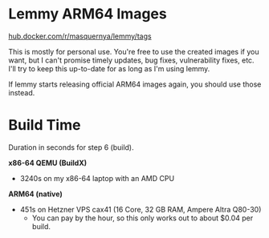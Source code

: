 # Lemmy ARM64 Images

[hub.docker.com/r/masquernya/lemmy/tags](https://hub.docker.com/r/masquernya/lemmy/tags)

This is mostly for personal use. You're free to use the created images if you want, but I can't promise timely updates, bug fixes, vulnerability fixes, etc. I'll try to keep this up-to-date for as long as I'm using lemmy.

If lemmy starts releasing official ARM64 images again, you should use those instead.

# Build Time

Duration in seconds for step 6 (build).


**x86-64 QEMU (BuildX)**
- 3240s on my x86-64 laptop with an AMD CPU

**ARM64 (native)**
- 451s on Hetzner VPS cax41 (16 Core, 32 GB RAM, Ampere Altra Q80-30)
    - You can pay by the hour, so this only works out to about $0.04 per build.